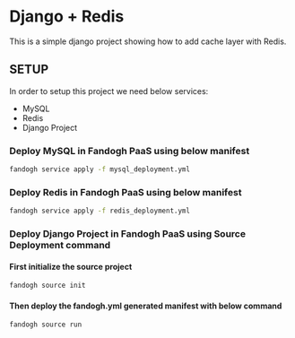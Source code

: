 # Django + Redis

This is a simple django project showing how to add cache layer with Redis.


## SETUP

In order to setup this project we need below services:

* MySQL
* Redis
* Django Project

### Deploy MySQL in Fandogh PaaS using below manifest

```bash
fandogh service apply -f mysql_deployment.yml
```

### Deploy Redis in Fandogh PaaS using below manifest

```bash
fandogh service apply -f redis_deployment.yml 
```


### Deploy Django Project in Fandogh PaaS using Source Deployment command


#### First initialize the source project

```bash
fandogh source init
```

#### Then deploy the fandogh.yml generated manifest with below command

```bash
fandogh source run
```
